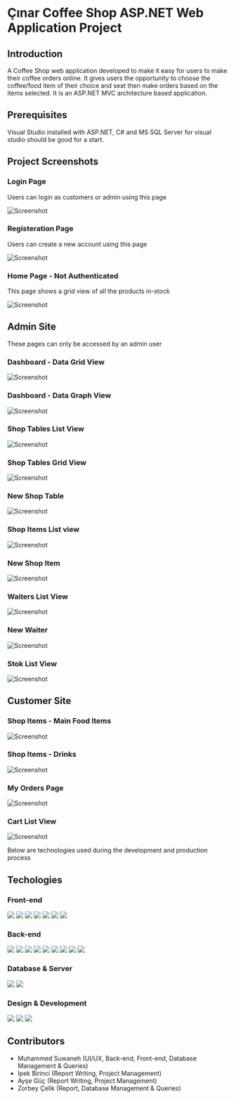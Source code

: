 # Çınar Coffee Shop ASP.NET Web Application Project

## Introduction 

A Coffee Shop web application developed to make it easy for users to make their coffee orders
online. It gives users the opportunity to choose the coffee/food item of their choice and seat then make 
orders based on the items selected. It is an ASP.NET MVC architecture based application. 

## Prerequisites

Visual Studio installed with ASP.NET, C# and MS SQL Server for visual studio should be good for a start.

## Project Screenshots

### Login Page 

Users can login as customers or admin using this page

![Screenshot](Screenshots/LoginPage.png)

### Registeration Page 

Users can create a new account using this page

![Screenshot](Screenshots/NewAccount.png)

### Home Page - Not Authenticated

This page shows a grid view of all the products in-stock 

![Screenshot](Screenshots/ProductViewNotAuthenticated.png)

## Admin Site

These pages can only be accessed by an admin user

### Dashboard - Data Grid View
![Screenshot](Screenshots/DashboardView1.png)

### Dashboard - Data Graph View
![Screenshot](Screenshots/DashboardView2.png)

### Shop Tables List View
![Screenshot](Screenshots/MasalarListView.png)

### Shop Tables Grid View
![Screenshot](Screenshots/MasaGridView.png)

### New Shop Table
![Screenshot](Screenshots/NewMasa.png)

### Shop Items List view
![Screenshot](Screenshots/UrunlerListView.png)

### New Shop Item
![Screenshot](Screenshots/NewUrun.png)

### Waiters List View
![Screenshot](Screenshots/GarsonlarListView.png)

### New Waiter
![Screenshot](Screenshots/NewGarson.png)

### Stok List View
![Screenshot](Screenshots/StokListView.png)

## Customer Site 

### Shop Items - Main Food Items
![Screenshot](Screenshots/ProductView1Authenticated.png)

### Shop Items - Drinks
![Screenshot](Screenshots/ProductView2Authenticated.png)

### My Orders Page
![Screenshot](Screenshots/CustomerOrdersListView.png)

### Cart List View
![Screenshot](Screenshots/CustomerOrderListPage.png)

Below are technologies used during the development and production process

## Techologies 

### Front-end
<div id="badges">
  <img src="https://img.shields.io/badge/-HTML5-green" />
  <img src="https://img.shields.io/badge/-CSS3-red" />
  <img src="https://img.shields.io/badge/-JavaScript-white" />
  <img src="https://img.shields.io/badge/-JQuery-orange" />
  <img src="https://img.shields.io/badge/-Jquery.Bootbox-blue" />
  <img src="https://img.shields.io/badge/-Fontawesome-green" />
  <img src="https://img.shields.io/badge/-Toastr-red" />
</div>

### Back-end 
<div id="badges">
  <img src="https://img.shields.io/badge/-C#-green" />
  <img src="https://img.shields.io/badge/-.Net Framework-red" />
  <img src="https://img.shields.io/badge/-JavaScript-white" />
  <img src="https://img.shields.io/badge/-ASP.NET MVC 5-orange" />
  <img src="https://img.shields.io/badge/-Entity Framework 6-blue" />
  <img src="https://img.shields.io/badge/-Automapper-green" />
  <img src="https://img.shields.io/badge/-Dapper Micro ORM-red" />
  <img src="https://img.shields.io/badge/-WebApi (REST APIs)-green" />
  <img src="https://img.shields.io/badge/-OAuth [Google Authentications & Authorization]-red" />
</div>

### Database & Server
<div id="badges">
  <img src="https://img.shields.io/badge/-Microsoft SQL Server-green" />
  <img src="https://img.shields.io/badge/-Microsoft Azure-red" />
</div>


### Design & Development
<div id="badges">
  <img src="https://img.shields.io/badge/-ADOBE XD [UI&UX]-green" />
  <img src="https://img.shields.io/badge/-Draw.IO [ER&UMLs]-red" />
  <img src="https://img.shields.io/badge/-Visual Studio [Development Environment]-blue" />
</div>

## Contributors

- Muhammed Suwaneh (UI/UX, Back-end, Front-end, Database Management & Queries)
- Ipek Birinci (Report Writing, Project Management)
- Ayşe Güç (Report Writing, Project Management)
- Zorbey Çelik (Report, Database Management & Queries)
